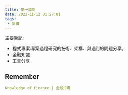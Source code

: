 ```yaml
---
title: 第一篇章
date: 2022-11-12 01:27:01
tags:
 - 架構
---
```

主要筆記:

* 程式專案:專案過程研究的技術、架構、與遇到的問題分享。
* 金融知識
* 工具分享


## Remember
```yaml
Knowledge of finance | 金融知識
```







